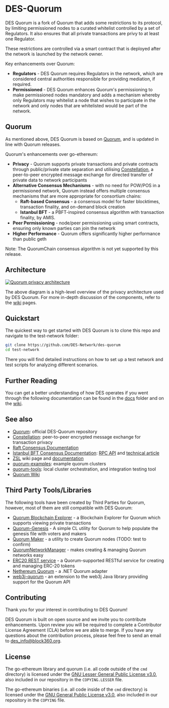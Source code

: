 # DES-Quorum

DES Quorum is a fork of Quorum that adds some restrictions to its protocol, by limiting permissioned nodes to a curated whitelist controlled by a set of Regulators. It also ensures that all private transactions are privy to at least one Regulator.

These restrictions are controlled via a smart contract that is deployed after the network is launched by the network owner.

Key enhancements over Quorum:
  * __Regulators__ - DES Quorum requires Regulators in the network, which are considered central authorities responsible for providing mediation, if required.
  * __Permissioned__ - DES Quorum enhances Quorum's permissioning to make permissioned nodes mandatory and adds a mechanism whereby only Regulators may whitelist a node that wishes to participate in the network and only nodes that are whitelisted would be part of the network.
  
## Quorum

As mentioned above, DES Quorum is based on [Quorum](https://github.com/jpmorganchase/quorum), and is updated in line with Quorum releases. 

Quorum's enhancements over go-ethereum:

  * __Privacy__ - Quorum supports private transactions and private contracts through public/private state separation and utilising [Constellation](https://github.com/jpmorganchase/constellation), a peer-to-peer encrypted message exchange for directed transfer of private data to network participants
  * __Alternative Consensus Mechanisms__ - with no need for POW/POS in a permissioned network, Quorum instead offers multiple consensus mechanisms that are more appropriate for consortium chains:
    * __Raft-based Consensus__ - a consensus model for faster blocktimes, transaction finality, and on-demand block creation
    * __Istanbul BFT__ - a PBFT-inspired consensus algorithm with transaction finality, by AMIS.
  * __Peer Permissioning__ - node/peer permissioning using smart contracts, ensuring only known parties can join the network
  * __Higher Performance__ - Quorum offers significantly higher performance than public geth

Note: The QuorumChain consensus algorithm is not yet supported by this release.

## Architecture

<a href="https://github.com/jpmorganchase/quorum/wiki/Transaction-Processing#private-transaction-process-flow">![Quorum privacy architecture](https://github.com/jpmorganchase/quorum-docs/raw/master/images/QuorumTransactionProcessing.JPG)</a>

The above diagram is a high-level overview of the privacy architecture used by DES Quorum. For more in-depth discussion of the components, refer to the [wiki](https://github.com/DES-Network/des-quorum/wiki/) pages.

## Quickstart

The quickest way to get started with DES Quorum is to clone this repo and navigate to the test-network folder:

```sh
git clone https://github.com/DES-Network/des-quorum
cd test-network
```

There you will find detailed instructions on how to set up a test network and test scripts for analyzing different scenarios.

## Further Reading

You can get a better understanding of how DES operates if you went through the following documentation can be found in the [docs](docs/) folder and on the [wiki](https://github.com/DES-Network/des-quorum/wiki/).

## See also

* [Quorum](https://github.com/DES-Network/des-quorum): official DES-Quorum repository
* [Constellation](https://github.com/jpmorganchase/constellation): peer-to-peer encrypted message exchange for transaction privacy
* [Raft Consensus Documentation](raft/doc.md)
* [Istanbul BFT Consensus Documentation](https://github.com/ethereum/EIPs/issues/650): [RPC API](https://github.com/getamis/go-ethereum/wiki/RPC-API) and [technical article](https://medium.com/getamis/istanbul-bft-ibft-c2758b7fe6ff)
* [ZSL](https://github.com/jpmorganchase/quorum/wiki/ZSL) wiki page and [documentation](https://github.com/jpmorganchase/zsl-q/blob/master/README.md)
* [quorum-examples](https://github.com/jpmorganchase/quorum-examples): example quorum clusters
* [quorum-tools](https://github.com/jpmorganchase/quorum-tools): local cluster orchestration, and integration testing tool
* [Quorum Wiki](https://github.com/jpmorganchase/quorum/wiki)

## Third Party Tools/Libraries

The following tools have been created by Third Parties for Quorum, however, most of them are still compatible with DES Quorum:

* [Quorum Blockchain Explorer](https://github.com/blk-io/blk-explorer-free) - a Blockchain Explorer for Quorum which supports viewing private transactions
* [Quorum-Genesis](https://github.com/davebryson/quorum-genesis) - A simple CL utility for Quorum to help populate the genesis file with voters and makers
* [Quorum Maker](https://github.com/synechron-finlabs/quorum-maker/) - a utility to create Quorum nodes (TODO: test to confirm)
* [QuorumNetworkManager](https://github.com/ConsenSys/QuorumNetworkManager) - makes creating & managing Quorum networks easy
* [ERC20 REST service](https://github.com/blk-io/erc20-rest-service) - a Quorum-supported RESTful service for creating and managing ERC-20 tokens
* [Nethereum Quorum](https://github.com/Nethereum/Nethereum/tree/master/src/Nethereum.Quorum) - a .NET Quorum adapter
* [web3j-quorum](https://github.com/web3j/quorum) - an extension to the web3j Java library providing support for the Quorum API

## Contributing

Thank you for your interest in contributing to DES Quorum!

DES Quorum is built on open source and we invite you to contribute enhancements. Upon review you will be required to complete a Contributor License Agreement (CLA) before we are able to merge. If you have any questions about the contribution process, please feel free to send an email to [des_info@block360.org](mailto:des_info@block360.org).

## License

The go-ethereum library and quorum (i.e. all code outside of the `cmd` directory) is licensed under the
[GNU Lesser General Public License v3.0](https://www.gnu.org/licenses/lgpl-3.0.en.html), also
included in our repository in the `COPYING.LESSER` file.

The go-ethereum binaries (i.e. all code inside of the `cmd` directory) is licensed under the
[GNU General Public License v3.0](https://www.gnu.org/licenses/gpl-3.0.en.html), also included
in our repository in the `COPYING` file.
